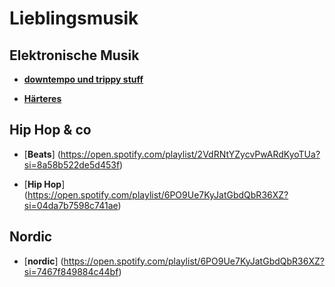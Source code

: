 # Lieblingsmusik


## Elektronische Musik

+ [ **downtempo und trippy stuff**](https://open.spotify.com/playlist/07fYlV9pwdDKZS36AOYZhR?si=ed1847fe9602443d)

+ [ **Härteres** ](https://open.spotify.com/playlist/31QbgX5QbpuoEcYrQ3gWEA?si=ceabaef7aaa34a3b)



## Hip Hop & co

+ [**Beats**] (https://open.spotify.com/playlist/2VdRNtYZycvPwARdKyoTUa?si=8a58b522de5d453f)

+ [**Hip Hop**] (https://open.spotify.com/playlist/6PO9Ue7KyJatGbdQbR36XZ?si=04da7b7598c741ae)



## Nordic

+ [**nordic**] (https://open.spotify.com/playlist/6PO9Ue7KyJatGbdQbR36XZ?si=7467f849884c44bf)